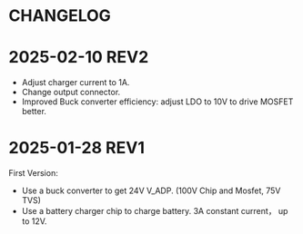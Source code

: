 CHANGELOG
=========

# 2025-02-10 REV2

* Adjust charger current to 1A.
* Change output connector.
* Improved Buck converter efficiency: adjust LDO to 10V to drive MOSFET better.

# 2025-01-28 REV1

First Version:

* Use a buck converter to get 24V V_ADP. (100V Chip and Mosfet, 75V TVS)
* Use a battery charger chip to charge battery. 3A constant current， up to 12V.




